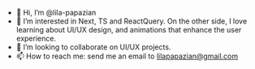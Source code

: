 - 👋 Hi, I’m @lila-papazian
- 👀 I’m interested in Next, TS and ReactQuery. On the other side, I love learning about UI/UX design, and animations that enhance the user experience.
- 💞️ I’m looking to collaborate on UI/UX projects.
- 📫 How to reach me: send me an email to lilapapazian@gmail.com
